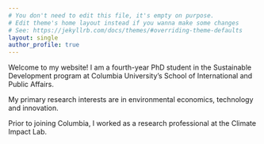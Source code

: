 ```yaml
---
# You don't need to edit this file, it's empty on purpose.
# Edit theme's home layout instead if you wanna make some changes
# See: https://jekyllrb.com/docs/themes/#overriding-theme-defaults
layout: single
author_profile: true
---
```


Welcome to my website! I am a fourth-year PhD student in the Sustainable Development program at Columbia University’s School of International and Public Affairs.

My primary research interests are in environmental economics, technology and innovation.

Prior to joining Columbia, I worked as a research professional at the Climate Impact Lab.

<!--
I graduated Phi Beta Kappa and magna cum laude from UC San Diego where I received a BA in Economics-Public Policy, a BS in Environmental Systems, and a Master of Public Policy.
In my free time, I enjoy playing the guitar, watching birds, and taking pictures! Nerdier hobbies include watching anime and playing Magic: The Gathering.
-->